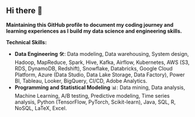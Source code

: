 ## Hi there 👋

**Maintaining this GitHub profile to document my coding journey and learning experiences as I build my data science and engineering skills.**
<!--
**bhargaviHQ/bhargaviHQ** is a ✨ _special_ ✨ repository because its `README.md` (this file) appears on your GitHub profile.

Here are some ideas to get you started:

- 🔭 I’m currently working on ...
- 🌱 I’m currently learning ...
- 👯 I’m looking to collaborate on ...
- 🤔 I’m looking for help with ...
- 💬 Ask me about ...
- 📫 How to reach me: ...
- 😄 Pronouns: ...
- ⚡ Fun fact: ...
-->

**Technical Skills:**

* **Data Engineering** 🛠️: Data modeling, Data warehousing, System design, Hadoop, MapReduce, Spark, Hive, Kafka, Airflow, Kubernetes, AWS (S3, RDS, DynamoDB, Redshift), Snowflake, Databricks, Google Cloud Platform, Azure (Data Studio, Data Lake Storage, Data Factory), Power BI, Tableau, Looker, BigQuery, CI/CD, Adobe Analytics.
* **Programming and Statistical Modeling** 📊:  Data mining, Data analysis, Machine Learning, A/B testing, Predictive modeling, Time series analysis, Python (TensorFlow, PyTorch, Scikit-learn), Java, SQL, R, NoSQL, LaTeX, Excel.
